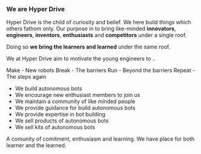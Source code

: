 ### We are Hyper Drive

Hyper Drive is the child of curiosity and belief. We here build things which others fathom only. Our purpose in to bring like-minded **innovators**, **engineers**, **inventors**, **enthusiasts** and **competitors** under a single roof.

Doing so **we bring the learners and learned** under the same roof.

We at Hyper Drive aim to motivate the young engineers to ..

Make - New robots
Break - The barriers
Run - Beyond the barriers
Repeat - The steps again

- We build autonomous bots
- We encourage new enthusiast members to join us
- We maintain a community of like minded people
- We provide guidance for build autonomous bots
- We provide expertise in bot building
- We sell products of autonomous bots
- We sell kits of autonomous bots

A comunity of comitment, enthusiasm and learning. We have place for both learner and the learned.
